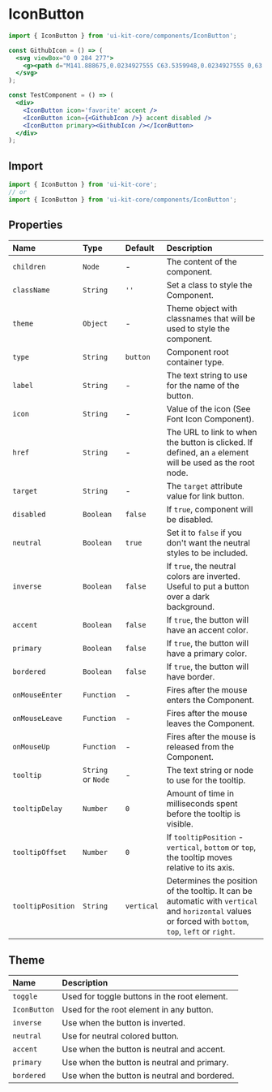 # IconButton


<!-- example -->
```jsx
import { IconButton } from 'ui-kit-core/components/IconButton';

const GithubIcon = () => (
  <svg viewBox="0 0 284 277">
    <g><path d="M141.888675,0.0234927555 C63.5359948,0.0234927555 0,63.5477395 0,141.912168 C0,204.6023 40.6554239,257.788232 97.0321356,276.549924 C104.12328,277.86336 106.726656,273.471926 106.726656,269.724287 C106.726656,266.340838 106.595077,255.16371 106.533987,243.307542 C67.0604204,251.890693 58.7310279,226.56652 58.7310279,226.56652 C52.2766299,210.166193 42.9768456,205.805304 42.9768456,205.805304 C30.1032937,196.998939 43.9472374,197.17986 43.9472374,197.17986 C58.1953153,198.180797 65.6976425,211.801527 65.6976425,211.801527 C78.35268,233.493192 98.8906827,227.222064 106.987463,223.596605 C108.260955,214.426049 111.938106,208.166669 115.995895,204.623447 C84.4804813,201.035582 51.3508808,188.869264 51.3508808,134.501475 C51.3508808,119.01045 56.8936274,106.353063 65.9701981,96.4165325 C64.4969882,92.842765 59.6403297,78.411417 67.3447241,58.8673023 C67.3447241,58.8673023 79.2596322,55.0538738 106.374213,73.4114319 C117.692318,70.2676443 129.83044,68.6910512 141.888675,68.63701 C153.94691,68.6910512 166.09443,70.2676443 177.433682,73.4114319 C204.515368,55.0538738 216.413829,58.8673023 216.413829,58.8673023 C224.13702,78.411417 219.278012,92.842765 217.804802,96.4165325 C226.902519,106.353063 232.407672,119.01045 232.407672,134.501475 C232.407672,188.998493 199.214632,200.997988 167.619331,204.510665 C172.708602,208.913848 177.243363,217.54869 177.243363,230.786433 C177.243363,249.771339 177.078889,265.050898 177.078889,269.724287 C177.078889,273.500121 179.632923,277.92445 186.825101,276.531127 C243.171268,257.748288 283.775,204.581154 283.775,141.912168 C283.775,63.5477395 220.248404,0.0234927555 141.888675,0.0234927555" /></g>
  </svg>
);

const TestComponent = () => (
  <div>
    <IconButton icon='favorite' accent />
    <IconButton icon={<GithubIcon />} accent disabled />
    <IconButton primary><GithubIcon /></IconButton>
  </div>
);
```

## Import
```jsx
import { IconButton } from 'ui-kit-core';
// or
import { IconButton } from 'ui-kit-core/components/IconButton';
```


## Properties

| Name                 | Type               | Default    | Description                                                                                                                                            |
|:---------------------|:-------------------|:-----------|:-------------------------------------------------------------------------------------------------------------------------------------------------------|
| `children`           | `Node`             | -          | The content of the component.                                                                                                                          |
| `className`          | `String`           | `''`       | Set a class to style the Component.                                                                                                                    |
| `theme`              | `Object`           | -          | Theme object with classnames that will be used to style the component.                                                                                 |
| `type`               | `String`           | `button`   | Component root container type.                                                                                                                         |
| `label`              | `String`           | -          | The text string to use for the name of the button.                                                                                                     |
| `icon`               | `String`           | -          | Value of the icon (See Font Icon Component).                                                                                                           |
| `href`               | `String`           | -          | The URL to link to when the button is clicked. If defined, an `a` element will be used as the root node.                                               |
| `target`             | `String`           | -          | The `target` attribute value for link button.                                                                                                          |
| `disabled`           | `Boolean`          | `false`    | If `true`, component will be disabled.                                                                                                                 |
| `neutral`            | `Boolean`          | `true`     | Set it to `false` if you don't want the neutral styles to be included.                                                                                 |
| `inverse`            | `Boolean`          | `false`    | If `true`, the neutral colors are inverted. Useful to put a button over a dark background.                                                             |
| `accent`             | `Boolean`          | `false`    | If `true`, the button will have an accent color.                                                                                                       |
| `primary`            | `Boolean`          | `false`    | If `true`, the button will have a primary color.                                                                                                       |
| `bordered`           | `Boolean`          | `false`    | If `true`, the button will have border.                                                                                                                |
| `onMouseEnter`       | `Function`         | -          | Fires after the mouse enters the Component.                                                                                                            |
| `onMouseLeave`       | `Function`         | -          | Fires after the mouse leaves the Component.                                                                                                            |
| `onMouseUp`          | `Function`         | -          | Fires after the mouse is released from the Component.                                                                                                  |        
| `tooltip`            | `String` or `Node` | -          | The text string or node to use for the tooltip.                                                                                                        |
| `tooltipDelay`       | `Number`           | `0`        | Amount of time in milliseconds spent before the tooltip is visible.                                                                                    |
| `tooltipOffset`      | `Number`           | `0`        | If `tooltipPosition` - `vertical`, `bottom` or `top`, the tooltip moves relative to its axis.                                                          |
| `tooltipPosition`    | `String`           | `vertical` | Determines the position of the tooltip. It can be automatic with `vertical` and `horizontal` values or forced with `bottom`, `top`, `left` or `right`. |


## Theme

| Name         | Description                                  |
|:-------------|:---------------------------------------------|
| `toggle`     | Used for toggle buttons in the root element. |
| `IconButton` | Used for the root element in any button.     |
| `inverse`    | Use when the button is inverted.             |
| `neutral`    | Use for neutral colored button.              |
| `accent`     | Use when the button is neutral and accent.   |
| `primary`    | Use when the button is neutral and primary.  |
| `bordered`   | Use when the button is neutral and bordered. |


